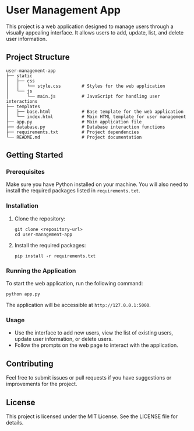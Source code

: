 # User Management App

This project is a web application designed to manage users through a visually appealing interface. It allows users to add, update, list, and delete user information.

## Project Structure

```
user-management-app
├── static
│   ├── css
│   │   └── style.css        # Styles for the web application
│   └── js
│       └── main.js          # JavaScript for handling user interactions
├── templates
│   ├── base.html            # Base template for the web application
│   └── index.html           # Main HTML template for user management
├── app.py                   # Main application file
├── database.py              # Database interaction functions
├── requirements.txt         # Project dependencies
└── README.md                # Project documentation
```

## Getting Started

### Prerequisites

Make sure you have Python installed on your machine. You will also need to install the required packages listed in `requirements.txt`.

### Installation

1. Clone the repository:
   ```
   git clone <repository-url>
   cd user-management-app
   ```

2. Install the required packages:
   ```
   pip install -r requirements.txt
   ```

### Running the Application

To start the web application, run the following command:
```
python app.py
```

The application will be accessible at `http://127.0.0.1:5000`.

### Usage

- Use the interface to add new users, view the list of existing users, update user information, or delete users.
- Follow the prompts on the web page to interact with the application.

## Contributing

Feel free to submit issues or pull requests if you have suggestions or improvements for the project.

## License

This project is licensed under the MIT License. See the LICENSE file for details.

<!-- cd user-management-app
pip install -r requirements.txt
python app.py -->